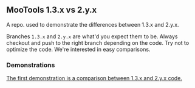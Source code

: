 ## MooTools 1.3.x vs 2.y.x

A repo. used to demonstrate the differences between 1.3.x and 2.y.x.

Branches `1.3.x` and `2.y.x` are what'd you expect them to be. Always checkout and push to the right branch depending on the code. Try not to optimize the code. We're interested in easy comparisons. 

### Demonstrations

[The first demonstration is a comparison between 1.3.x and 2.y.x code.](https://github.com/ibolmo/mootools-1-vs-2/compare/1.3.x...2.y.x)
